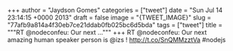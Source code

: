 
+++
author = "Jaydson Gomes"
categories = ["tweet"]
date = "Sun Jul 14 23:14:15 +0000 2013"
draft = false
image = "{TWEET_IMAGE}"
slug = "77afb9a814a4f30eb7ce21ddab0fb025bc6d5bda"
tags = ["tweet"]
title = """RT @nodeconfeu: Our next ..."""
+++
RT @nodeconfeu: Our next amazing human speaker person is @izs ! http://t.co/SnQMMzztVa #nodejs
